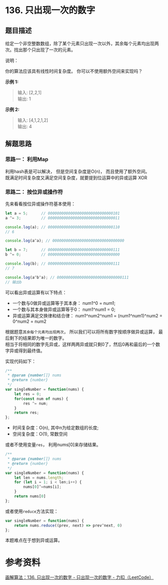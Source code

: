 # 136. 只出现一次的数字
## 题目描述  

给定一个非空整数数组，除了某个元素只出现一次以外，其余每个元素均出现两次。找出那个只出现了一次的元素。  

说明：  

你的算法应该具有线性时间复杂度。 你可以不使用额外空间来实现吗？  

**示例 1:**  
> 输入: [2,2,1]   
> 输出: 1  

**示例 2:**  
> 输入: [4,1,2,1,2]  
> 输出: 4  
 

## 解题思路 
### 思路一： 利用Map 
利用hash表是可以解决， 但是空间复杂度是O(n)， 而且使用了额外空间。    
既满足时间复杂度又满足空间复杂度，就要提到位运算中的异或运算 XOR  
### 思路二： 按位异或操作符  
先来看看按位异或操作符基本使用：  
```javascript
let a = 5;      // 00000000000000000000000000000101
a ^= 3;         // 00000000000000000000000000000011

console.log(a); // 00000000000000000000000000000110
// 6

console.log(a^a); // 00000000000000000000000000000000

let b = 7;      // 00000000000000000000000000000111
b ^= 0;         // 00000000000000000000000000000000

console.log(b); // 00000000000000000000000000000111
// 7

console.log(a^b^a); // 00000000000000000000000000000111
// 输出b

```
可以看出异或运算有以下特点：  
- 一个数与0做异或运算等于其本身： num1^0 = num1;
- 一个数与其本身做异或运算等于0： num1^num1 = 0;
- 异或运算满足交换律和结合律： num1^num2^num1 = (num1^num1)^num2 = 0^num2 = num2

根据题意`其余每个元素均出现两次`， 所以我们可以将所有数字按顺序做异或运算， 最后剩下的结果即为唯一的数字。  
相当于将相同的数字先异或，这样两两异或就只剩0了，然后0再和最后的一个数字异或得到最终值。  

实现代码如下：  
```javascript
/**
 * @param {number[]} nums
 * @return {number}
 */
var singleNumber = function(nums) {
    let res = 0;
    for(const num of nums) {
        res ^= num;
    }
    return res;
}; 
```
- 时间复杂度：O(n), 其中n为给定数组的长度;  
- 空间复杂度：O(1), 常数空间 

或者不使用变量`res`， 利用nums[0]来存储结果。  
```javascript
/**
 * @param {number[]} nums
 * @return {number}
 */
var singleNumber = function(nums) {
    let len = nums.length;
    for (let i = 1; i < len;i++) { 
        nums[0]^=nums[i]; 
    }
    return nums[0]
};
```
或者使用`reduce`方法实现： 
```javascript
var singleNumber = function(nums) { 
    return nums.reduce((prev, next) => prev^next, 0)
};
```
本题难点在于想到异或运算。  

# 参考资料 
[画解算法：136. 只出现一次的数字 - 只出现一次的数字 - 力扣（LeetCode）](https://leetcode.cn/problems/single-number/solution/hua-jie-suan-fa-136-zhi-chu-xian-yi-ci-de-shu-zi-b/)